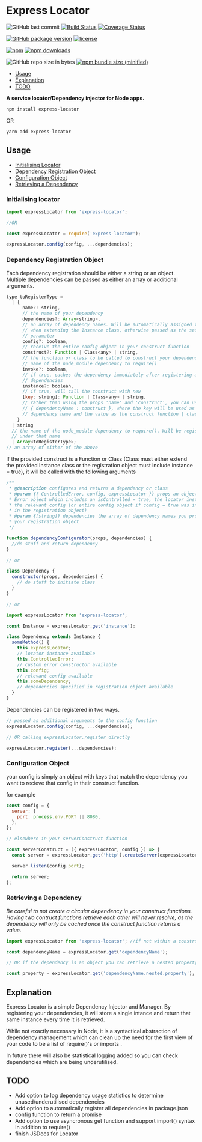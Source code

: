 # Express Locator

![GitHub last commit](https://img.shields.io/github/last-commit/rabidpug/express-locator.svg)
[![Build Status](https://ci.jcuneo.com/job/express-locator/job/master/badge/icon)](https://ci.jcuneo.com/job/express-locator/job/master/)
[![Coverage Status](https://coveralls.io/repos/github/rabidpug/express-locator/badge.svg)](https://coveralls.io/github/rabidpug/express-locator)

[![GitHub package version](https://img.shields.io/github/package-json/v/rabidpug/express-locator.svg)](https://github.com/rabidpug/express-locator/blob/master/CHANGELOG.md)
[![license](https://img.shields.io/github/license/mashape/apistatus.svg)](https://github.com/rabidpug/express-locator/blob/master/LICENSE)

[![npm](https://img.shields.io/npm/v/express-locator/latest.svg)](https://www.npmjs.com/package/express-locator)
[![npm downloads](https://img.shields.io/npm/dw/express-locator.svg)](https://www.npmjs.com/package/express-locator)

![GitHub repo size in bytes](https://img.shields.io/github/repo-size/badges/shields.svg)
[![npm bundle size (minified)](https://img.shields.io/bundlephobia/min/express-locator.svg)](https://www.npmjs.com/package/express-locator)

- [Usage](#usage)
- [Explanation](#explanation)
- [TODO](#todo)

**A service locator/Dependency injector for Node apps.**

```bash
npm install express-locator
```

OR

```bash
yarn add express-locator
```

## Usage

- [Initialising Locator](#initialising-locator)
- [Dependency Registration Object](#dependency-registration-object)
- [Configuration Object](#configuration-object)
- [Retrieving a Dependency](#retrieving-a-dependency)

### Initialising locator

```javascript
import expressLocator from 'express-locator';

//OR

const expressLocator = require('express-locator');

expressLocator.config(config, ...dependencies);
```

### Dependency Registration Object

Each dependency registration should be either a string or an object. Multiple dependencies can be passed as either an array or additional arguments.

```javascript
type toRegisterType =
  | {
      name?: string,
      // the name of your dependency
      dependencies?: Array<string>,
      // an array of dependency names. Will be automatically assigned to 'this'
      // when extending the Instance class, otherwise passed as the second
      // paramater
      config?: boolean,
      // receive the entire config object in your construct function
      construct?: Function | Class<any> | string,
      // the function or class to be called to construct your dependency, or the
      // name of the node_module dependency to require()
      invoke?: boolean,
      // if true, caches the dependency immediately after registering all passed
      // dependencies
      instance?: boolean,
      // if true, will call the construct with new
      [key: string]: Function | Class<any> | string,
      // rather than using the props 'name' and 'construct', you can use
      // { dependencyName : construct }, where the key will be used as the
      // dependency name and the value as the construct function | class | string
    }
  | string
  // the name of the node_module dependency to require(). Will be registered
  // under that name
  | Array<toRegisterType>;
// an array of either of the above
```

If the provided construct is a Function or Class (Class must either extend the provided Instance class or the registration object must include instance = true), it will be called with the following arguments

```javascript
/**
 * @description configures and returns a dependency or class
 * @param {{ ControlledError, config, expressLocator }} props an object containing an extended
 * Error object which includes an isControlled = true, the locator instance and
 * the relevant config (or entire config object if config = true was included
 * in the registration object)
 * @param {[string]} dependencies the array of dependency names you provided in
 * your registration object
 */

function dependencyConfigurator(props, dependencies) {
  //do stuff and return dependency
}

// or

class Dependency {
  constructor(props, dependencies) {
    // do stuff to initiate class
  }
}

// or

import expressLocator from 'express-locator';

const Instance = expressLocator.get('instance');

class Dependency extends Instance {
  someMethod() {
    this.expressLocator;
    // locator instance available
    this.ControlledError;
    // custom error constructor available
    this.config;
    // relevant config available
    this.someDependency;
    // dependencies specified in registration object available
  }
}
```

Dependencies can be registered in two ways.

```javascript
// passed as additional arguments to the config function
expressLocator.config(config, ...dependencies);

// OR calling expressLocator.register directly

expressLocator.register(...dependencies);
```

### Configuration Object

your config is simply an object with keys that match the dependency you want to recieve that config in their construct function.

for example

```javascript
const config = {
  server: {
    port: process.env.PORT || 8080,
  },
};

// elsewhere in your serverConstruct function

const serverConstruct = ({ expressLocator, config }) => {
  const server = expressLocator.get('http').createServer(expressLocator.get('app'));

  server.listen(config.port);

  return server;
};
```

### Retrieving a Dependency

_Be careful to not create a circular dependency in your construct functions. Having two contruct functions retrieve each other will never resolve, as the dependency will only be cached once the construct function returns a value._

```javascript
import expressLocator from 'express-locator'; //if not within a construct

const dependencyName = expressLocator.get('dependencyName');

// OR if the dependency is an object you can retrieve a nested property

const property = expressLocator.get('dependencyName.nested.property');
```

## Explanation

Express Locator is a simple Dependency Injector and Manager. By registering your dependencies, it will store a single intance and return that same instance every time it is retrieved.

While not exactly necessary in Node, it is a syntactical abstraction of dependency management which can clean up the need for the first view of your code to be a list of require()'s or imports
.

In future there will also be statistical logging added so you can check dependencies which are being underutilised.

## TODO

- Add option to log dependency usage statistics to determine unused/underutilised dependencies
- Add option to automatically register all dependencies in package.json
- config function to return a promise
- Add option to use asyncronous get function and support import() syntax in addition to require()
- finish JSDocs for Locator
